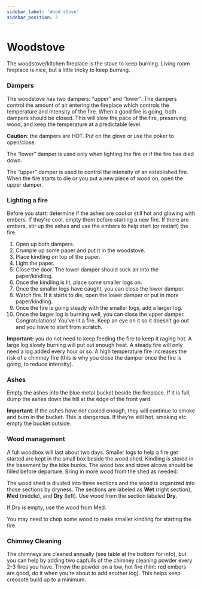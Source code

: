 ```yaml
---
sidebar_label: 'Wood stove'
sidebar_position: 3
---
```

# Woodstove

The woodstove/kitchen fireplace is the stove to keep burning. Living room fireplace is nice, but a little tricky to keep burning. 

### Dampers

The woodstove has two dampers: “upper” and “lower”. The dampers control the amount of air entering the fireplace which controls the temperature and intensity of the fire. When a good fire is going, both dampers should be closed. This will slow the pace of the fire, preserving wood, and keep the temperature at a predictable level. 

**Caution**: the dampers are HOT. Put on the glove or use the poker to open/close.  

The “lower” damper is used only when lighting the fire or if the fire has died down.   

The “upper” damper is used to control the intensity of an established fire. When the fire starts to die or you put a new piece of wood on, open the upper damper.   


### Lighting a fire

Before you start: determine if the ashes are cool or still hot and glowing with embers. If they're cool, empty them before starting a new fire. If there are embers, stir up the ashes and use the embers to help start (or restart) the fire.
  
1. Open up both dampers.   
2. Crumple up some paper and put it in the woodstove.  
3. Place kindling on top of the paper.   
4. Light the paper.   
5. Close the door. The lower damper should suck air into the paper/kindling.   
6. Once the kindling is lit, place some smaller logs on.   
7. Once the smaller logs have caught, you can close the lower damper.   
8. Watch fire. If it starts to die, open the lower damper or put in more paper/kindling.   
9. Once the fire is going steady with the smaller logs, add a larger log.   
10. Once the larger log is burning well, you can close the upper damper.   
    Congratulations\! You’ve lit a fire. Keep an eye on it so it doesn’t go out and you have to start from scratch. 

**Important:** you do not need to keep feeding the fire to keep it raging hot. A large log slowly burning will put out enough heat. A steady fire will only need a log added every hour or so\. A high temperature fire increases the risk of a chimney fire (this is why you close the damper once the fire is going, to reduce intensity). 

### Ashes

Empty the ashes into the blue metal bucket beside the fireplace. If it is full, dump the ashes down the hill at the edge of the front yard. 

**Important**: if the ashes have not cooled enough, they will continue to smoke and burn in the bucket. This is dangerous. If they’re still hot, smoking etc. empty the bucket outside. 

### Wood management

A full woodbox will last about two days. Smaller logs to help a fire get started are kept in the small box beside the wood shed. Kindling is stored in the basement by the bike bunks. The wood box and stove alcove should be filled before departure. Bring in more wood from the shed as needed.

The wood shed is divided into three sections and the wood is organized into those sections by dryness. The sections are labeled as **Wet** (right section), **Med** (middle), and **Dry** (left). Use wood from the section labeled **Dry**. 

If Dry is empty, use the wood from Med. 

You may need to chop some wood to make smaller kindling for starting the fire. 


### Chimney Cleaning

The chimneys are cleaned annually (see table at the bottom for info), but you can help by adding two capfulls of the chimney cleaning powder every 2-3 fires you have. Throw the powder on a low, hot fire (hint: red embers are good, do it when you’re about to add another log). This helps keep creosote build up to a minimum. 
